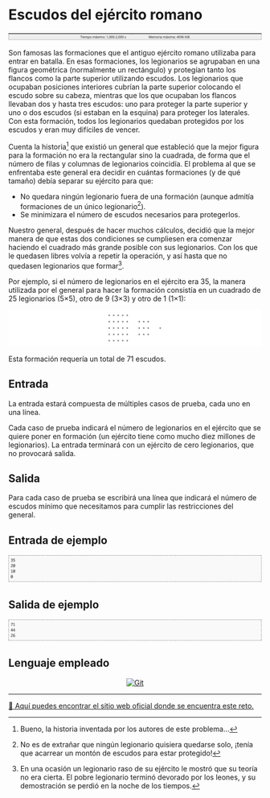 # Escudos del ejército romano

![Entrada del programa](images/tiempoMemoria.png)

Son famosas las formaciones que el antiguo ejército romano utilizaba para entrar en batalla. En esas formaciones, los legionarios se agrupaban en una figura geométrica (normalmente un rectángulo) y protegían tanto los flancos como la parte superior utilizando escudos. Los legionarios que ocupaban posiciones interiores cubrían la parte superior colocando el escudo sobre su cabeza, mientras que los que ocupaban los flancos llevaban dos y hasta tres escudos: uno para proteger la parte superior y uno o dos escudos (si estaban en la esquina) para proteger los laterales. Con esta formación, todos los legionarios quedaban protegidos por los escudos y eran muy difíciles de vencer.

Cuenta la historia[^historia] que existió un general que estableció que la mejor figura para la formación no era la rectangular sino la cuadrada, de forma que el número de filas y columnas de legionarios coincidía. El problema al que se enfrentaba este general era decidir en cuántas formaciones (y de qué tamaño) debía separar su ejército para que:

* No quedara ningún legionario fuera de una formación (aunque admitía formaciones de un único legionario[^legionario]).
* Se minimizara el número de escudos necesarios para protegerlos.

Nuestro general, después de hacer muchos cálculos, decidió que la mejor manera de que estas dos condiciones se cumpliesen era comenzar haciendo el cuadrado más grande posible con sus legionarios. Con los que le quedasen libres volvía a repetir la operación, y así hasta que no quedasen legionarios que formar[^formar].

Por ejemplo, si el número de legionarios en el ejército era 35, la manera utilizada por el general para hacer la formación consistía en un cuadrado de 25 legionarios (5×5), otro de 9 (3×3) y otro de 1 (1×1):

![Entrada del programa](images/formacionesRomanas.png)

Esta formación requería un total de 71 escudos.

## Entrada

La entrada estará compuesta de múltiples casos de prueba, cada uno en una línea.

Cada caso de prueba indicará el número de legionarios en el ejército que se quiere poner en formación (un ejército tiene como mucho diez millones de legionarios). La entrada terminará con un ejército de cero legionarios, que no provocará salida.

## Salida

Para cada caso de prueba se escribirá una línea que indicará el número de escudos mínimo que necesitamos para cumplir las restricciones del general.

## Entrada de ejemplo

![Entrada del programa](images/entrada.png)

## Salida de ejemplo

![Salida del programa](images/salida.png)

## Lenguaje empleado

<p align="center">
	<a href="https://www.swift.org">
	    <img src="https://img.shields.io/badge/Swift-FA7343?style=for-the-badge&logo=swift&logoColor=white" alt="Git">
	</a>
</p>

---

[🛜 Aquí puedes encontrar el sitio web oficial donde se encuentra este reto.](https://aceptaelreto.com/pub/problems/v001/19/st/statements/Spanish/index.html)

[^historia]: Bueno, la historia inventada por los autores de este problema...
[^legionario]: No es de extrañar que ningún legionario quisiera quedarse solo, ¡tenía que acarrear un montón de escudos para estar protegido!
[^formar]: En una ocasión un legionario raso de su ejército le mostró que su teoría no era cierta. El pobre legionario terminó devorado por los leones, y su demostración se perdió en la noche de los tiempos.